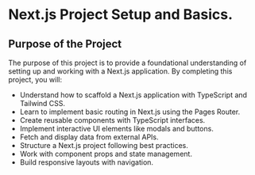 # Next.js Project Setup and Basics.  

## Purpose of the Project  

The purpose of this project is to provide a foundational understanding of setting up and working with a Next.js application. By completing this project, you will:  

- Understand how to scaffold a Next.js application with TypeScript and Tailwind CSS.  
- Learn to implement basic routing in Next.js using the Pages Router.  
- Create reusable components with TypeScript interfaces.  
- Implement interactive UI elements like modals and buttons.  
- Fetch and display data from external APIs.  
- Structure a Next.js project following best practices.  
- Work with component props and state management.  
- Build responsive layouts with navigation.  